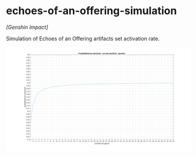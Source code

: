 # echoes-of-an-offering-simulation

_[Genshin Impact]_

Simulation of Echoes of an Offering artifacts set activation rate.

![plot](./plot.png)

